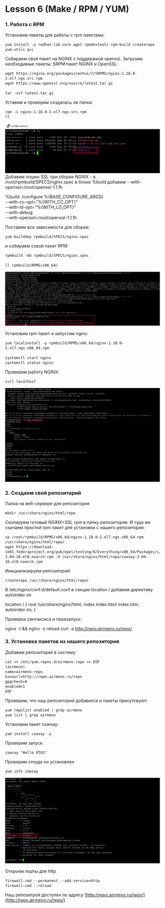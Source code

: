 # Lesson 6 (Make / RPM / YUM)

### 1. Работа с RPM 

Установим пакеты для работы с rpm пакетами:
```
yum install -y redhat-lsb-core wget rpmdevtools rpm-build createrepo yum-utils gcc
```

Собираем свой пакет на NGINX с поддержкой openssl. Загрузим необходимые пакеты: SRPM пакет NGINX и OpenSSL:
```
wget https://nginx.org/packages/centos/7/SRPMS/nginx-1.18.0-2.el7.ngx.src.rpm 
wget https://www.openssl.org/source/latest.tar.gz

tar -xvf latest.tar.gz
```
Уставим и проверим создалась ли папка:
```
rpm -i nginx-1.18.0-2.el7.ngx.src.rpm
ll
```
![img1](https://github.com/airmeno/otus/blob/main/lesson6/images/1.jpg)
Добавим опцию SSL при сборке NGINX - в /root/rpmbuild/SPECS/nginx.spec в блоке %build добавим --with-openssl=/root/openssl-1.1.1h

%build
./configure %{BASE_CONFIGURE_ARGS} \
    --with-cc-opt="%{WITH_CC_OPT}" \
    --with-ld-opt="%{WITH_LD_OPT}" \
    --with-debug \
    --with-openssl=/root/openssl-1.1.1h

Поставим все зависимости для сборки:
```
yum-builddep rpmbuild/SPECS/nginx.spec
```

и собираем совой пакет RPM:
```
rpmbuild -bb rpmbuild/SPECS/nginx.spec

ll rpmbuild/RPMS/x86_64/
```
![img2](https://github.com/airmeno/otus/blob/main/lesson6/images/2.jpg)

Установим rpm пакет и запустим nginx:
```
yum localinstall -y rpmbuild/RPMS/x86_64/nginx-1.18.0-2.el7.ngx.x86_64.rpm

systemctl start nginx
systemctl status nginx
```

Проверим работу NGINX:
```
curl localhost
```
![img3](https://github.com/airmeno/otus/blob/main/lesson6/images/3.jpg)

### 2. Создаем свой репозитарий

Папка на веб-сервере для репозитория 
```
mkdir /usr/share/nginx/html/repo
```
Скопируем готовый NGINX+SSL rpm в папку репозитория. И туда же скачаем простой rpm пакет для установки с нашего репозитория:
```
cp /root/rpmbuild/RPMS/x86_64/nginx-1.18.0-2.el7.ngx.x86_64.rpm /usr/share/nginx/html/repo/
wget https://download-ib01.fedoraproject.org/pub/epel/testing/8/Everything/x86_64/Packages/c/cowsay-3.04-16.el8.noarch.rpm -O /usr/share/nginx/html/repo/cowsay-3.04-16.el8.noarch.rpm 
```
Инициализируем репозиторий:
```
createrepo /usr/share/nginx/html/repo/
```

В /etc/nginx/conf.d/default.conf в секции location / добавим директиву autoindex on

location / {
root /usr/share/nginx/html;
index index.html index.htm;
autoindex on;
}

Проверка синтаксиса и перезапуск:

nginx -t && nginx -s reload
curl -a http://repo.airmeno.ru/repo/


### 3. Установка пакетов из нашего репозитория

Добавим репозиторий в систему: 
```
cat >> /etc/yum.repos.d/airmeno.repo << EOF
[airmeno]
name=airmeno-repo
baseurl=http://repo.airmeno.ru/repo
gpgcheck=0
enabled=1
EOF
```

Проверим, что наш репозиторий добавился и пакеты присутсвуют:
```
yum repolist enabled | grep airmeno
yum list | grep airmeno
```

Установим пакет cowsay:
```
yum install cowsay -y
```
Проверим запуск: 
```
cowsay "Hello OTUS"
```
Проверим откуда он установлен
```
yum info cowsay
```
![img4](https://github.com/airmeno/otus/blob/main/lesson6/images/4.jpg)

Откроем порты для http 
```
firewall-cmd --permanent --add-service=http
firewall-cmd --reload
```

Наш репозитрой доступен по адресу [http://repo.airmeno.ru/repo/](http://repo.airmeno.ru/repo/)
